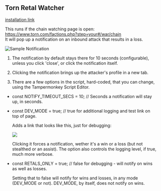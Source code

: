 ## Torn Retal Watcher

[installation link](https://github.com/edlau2/Tampermonkey/raw/master/RetalWatcher/Torn%20Retal%20Watcher.user.js)

This runs if the chain watching page is open: https://www.torn.com/factions.php?step=your#/war/chain <br>
It will pop up a notification on an inbound attack that results in a loss.<br>

![Sample Notification](https://github.com/edlau2/Tampermonkey/blob/master/RetalWatcher/notification.png)

1. The notification by default stays there for 10 seconds (configurable), unless you click 'close', or click the notification itself.

2. Clicking the notification brings up the attacker's profile in a new tab.

3. There are a few options in the script, hard-coded, that you can change, using the Tampermonkey Script Editor.

  - const NOTIFY_TIMEOUT_SECS = 10; // Seconds a notification will stay up, in seconds.

  - const DEV_MODE = true; // true for additional logging and test link on top of page. 

    Adds a link that looks like this, just for debugging: <br>
    
    ![](https://github.com/edlau2/Tampermonkey/blob/master/RetalWatcher/sample.png)

    Clicking it forces a notification, wether it's a win or a loss (but not stealthed or an assist). The option also controls the logging level, if true, much more verbose.

  - const RETALS_ONLY = true; // false for debugging - will notify on wins as well as losses.

    Setting that to false will notify for wins and losses, in any mode (DEV_MODE or not). DEV_MODE, by itself, does not notify on wins.
